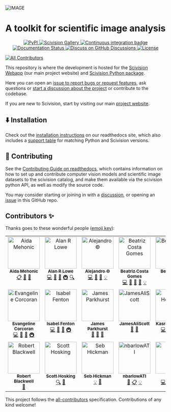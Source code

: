 ![IMAGE](https://i.imgur.com/kc7aE7z.png)

# A toolkit for scientific image analysis
 
<p align="center">
    <a href="https://pypi.org/project/scivision/">
        <img alt="PyPI" src="https://img.shields.io/pypi/v/scivision">
    </a>
    <a href="https://github.com/scivision-gallery">
        <img alt="Scivision Gallery" src="https://img.shields.io/badge/Scivision-Gallery-pink">
    </a>
    <a href="https://github.com/alan-turing-institute/scivision/actions/workflows/scivision.yml">
        <img alt="Continuous integration badge" src="https://github.com/alan-turing-institute/scivision/actions/workflows/scivision.yml/badge.svg">
    </a>
    <a href="https://scivision.readthedocs.io/en/latest/?badge=latest">
        <img alt="Documentation Status" src="https://readthedocs.org/projects/scivision/badge/?version=latest">
    </a>
    <a href="https://github.com/alan-turing-institute/scivision/discussions">
       <img alt="Discuss on GitHub Discussions" src="https://img.shields.io/badge/GitHub-Discussions-yellow?logo=GitHub">
    </a>
    <a href="https://github.com/alan-turing-institute/scivision/blob/main/LICENSE">
        <img alt="License" src="https://img.shields.io/badge/License-BSD_3--Clause-blue.svg">
    </a>
    <br/>
</p>


<!-- ALL-CONTRIBUTORS-BADGE:START - Do not remove or modify this section -->
[![All Contributors](https://img.shields.io/badge/all_contributors-21-orange.svg?style=flat-square)](#contributors-)
<!-- ALL-CONTRIBUTORS-BADGE:END -->

This repository is where the development is hosted for the [Scivision Webapp](https://alan-turing-institute.github.io/scivision/) (our main project website) and [Scivision Python package](https://pypi.org/project/scivision/).

Here you can open an [issue to report bugs or request features](https://github.com/alan-turing-institute/scivision/issues), ask questions or [start a discussion about the project](https://github.com/alan-turing-institute/scivision/discussions) or contribute to the codebase.

If you are new to Scivision, start by visiting our main [project website](https://alan-turing-institute.github.io/scivision/).

## ⬇️ Installation

Check out the [installation instructions](https://scivision.readthedocs.io/en/latest/user_guide.html#installation) on our readthedocs site, which also includes a [support table](https://scivision.readthedocs.io/en/latest/user_guide.html#support-table) for matching Python and Scivision versions.

## 🤔 Contributing

See the [Contributing Guide on readthedocs](https://scivision.readthedocs.io/en/latest/contributing.html), which contains information on how to set up and contribute computer vision models and scientific image datasets to the scivision catalog, and make them available via the scivision python API, as well as modify the source code.

You may consider starting or joining in with a [discussion](https://github.com/alan-turing-institute/scivision/discussions), or opening an [issue](https://github.com/alan-turing-institute/scivision/issues) in this GitHub repo.

## Contributors ✨

Thanks goes to these wonderful people ([emoji key](https://allcontributors.org/docs/en/emoji-key)):

<!-- ALL-CONTRIBUTORS-LIST:START - Do not remove or modify this section -->
<!-- prettier-ignore-start -->
<!-- markdownlint-disable -->
<table>
  <tbody>
    <tr>
      <td align="center" valign="top" width="14.28%"><a href="https://github.com/AidaMehonic"><img src="https://avatars.githubusercontent.com/u/45169136?v=4?s=100" width="100px;" alt="Aida Mehonic"/><br /><sub><b>Aida Mehonic</b></sub></a><br /><a href="#eventOrganizing-AidaMehonic" title="Event Organizing">📋</a> <a href="https://github.com/alan-turing-institute/scivision/commits?author=AidaMehonic" title="Documentation">📖</a> <a href="#ideas-AidaMehonic" title="Ideas, Planning, & Feedback">🤔</a></td>
      <td align="center" valign="top" width="14.28%"><a href="http://lowe.cs.ucl.ac.uk"><img src="https://avatars.githubusercontent.com/u/8217795?v=4?s=100" width="100px;" alt="Alan R Lowe"/><br /><sub><b>Alan R Lowe</b></sub></a><br /><a href="https://github.com/alan-turing-institute/scivision/commits?author=quantumjot" title="Code">💻</a> <a href="#ideas-quantumjot" title="Ideas, Planning, & Feedback">🤔</a> <a href="https://github.com/alan-turing-institute/scivision/commits?author=quantumjot" title="Documentation">📖</a> <a href="#infra-quantumjot" title="Infrastructure (Hosting, Build-Tools, etc)">🚇</a> <a href="#fundingFinding-quantumjot" title="Funding Finding">🔍</a></td>
      <td align="center" valign="top" width="14.28%"><a href="https://github.com/acocac"><img src="https://avatars.githubusercontent.com/u/13321552?v=4?s=100" width="100px;" alt="Alejandro ©"/><br /><sub><b>Alejandro ©</b></sub></a><br /><a href="https://github.com/alan-turing-institute/scivision/commits?author=acocac" title="Code">💻</a> <a href="#ideas-acocac" title="Ideas, Planning, & Feedback">🤔</a> <a href="#design-acocac" title="Design">🎨</a> <a href="#example-acocac" title="Examples">💡</a></td>
      <td align="center" valign="top" width="14.28%"><a href="https://github.com/mooniean"><img src="https://avatars.githubusercontent.com/u/6002774?v=4?s=100" width="100px;" alt="Beatriz Costa Gomes"/><br /><sub><b>Beatriz Costa Gomes</b></sub></a><br /><a href="https://github.com/alan-turing-institute/scivision/commits?author=mooniean" title="Code">💻</a> <a href="#ideas-mooniean" title="Ideas, Planning, & Feedback">🤔</a> <a href="https://github.com/alan-turing-institute/scivision/commits?author=mooniean" title="Documentation">📖</a> <a href="#design-mooniean" title="Design">🎨</a> <a href="#example-mooniean" title="Examples">💡</a></td>
      <td align="center" valign="top" width="14.28%"><a href="https://github.com/lupinthief"><img src="https://avatars.githubusercontent.com/u/3716248?v=4?s=100" width="100px;" alt="Ben Evans"/><br /><sub><b>Ben Evans</b></sub></a><br /><a href="#ideas-lupinthief" title="Ideas, Planning, & Feedback">🤔</a></td>
      <td align="center" valign="top" width="14.28%"><a href="http://edchalstrey.com/"><img src="https://avatars.githubusercontent.com/u/5486164?v=4?s=100" width="100px;" alt="Ed Chalstrey"/><br /><sub><b>Ed Chalstrey</b></sub></a><br /><a href="https://github.com/alan-turing-institute/scivision/commits?author=edwardchalstrey1" title="Code">💻</a> <a href="#ideas-edwardchalstrey1" title="Ideas, Planning, & Feedback">🤔</a> <a href="https://github.com/alan-turing-institute/scivision/commits?author=edwardchalstrey1" title="Documentation">📖</a> <a href="#infra-edwardchalstrey1" title="Infrastructure (Hosting, Build-Tools, etc)">🚇</a></td>
      <td align="center" valign="top" width="14.28%"><a href="https://erioldoesdesign.github.io/"><img src="https://avatars.githubusercontent.com/u/11681324?v=4?s=100" width="100px;" alt="Eriol Fox"/><br /><sub><b>Eriol Fox</b></sub></a><br /><a href="#ideas-Erioldoesdesign" title="Ideas, Planning, & Feedback">🤔</a> <a href="#design-Erioldoesdesign" title="Design">🎨</a></td>
    </tr>
    <tr>
      <td align="center" valign="top" width="14.28%"><a href="https://github.com/evangeline-corcoran"><img src="https://avatars.githubusercontent.com/u/82043547?v=4?s=100" width="100px;" alt="Evangeline Corcoran"/><br /><sub><b>Evangeline Corcoran</b></sub></a><br /><a href="https://github.com/alan-turing-institute/scivision/commits?author=evangeline-corcoran" title="Code">💻</a> <a href="#ideas-evangeline-corcoran" title="Ideas, Planning, & Feedback">🤔</a> <a href="https://github.com/alan-turing-institute/scivision/commits?author=evangeline-corcoran" title="Documentation">📖</a> <a href="#infra-evangeline-corcoran" title="Infrastructure (Hosting, Build-Tools, etc)">🚇</a></td>
      <td align="center" valign="top" width="14.28%"><a href="https://github.com/IFenton"><img src="https://avatars.githubusercontent.com/u/5773962?v=4?s=100" width="100px;" alt="Isabel Fenton"/><br /><sub><b>Isabel Fenton</b></sub></a><br /><a href="https://github.com/alan-turing-institute/scivision/commits?author=IFenton" title="Code">💻</a> <a href="#ideas-IFenton" title="Ideas, Planning, & Feedback">🤔</a> <a href="https://github.com/alan-turing-institute/scivision/commits?author=IFenton" title="Documentation">📖</a> <a href="#infra-IFenton" title="Infrastructure (Hosting, Build-Tools, etc)">🚇</a></td>
      <td align="center" valign="top" width="14.28%"><a href="https://github.com/jmp1985"><img src="https://avatars.githubusercontent.com/u/2241889?v=4?s=100" width="100px;" alt="James Parkhurst"/><br /><sub><b>James Parkhurst</b></sub></a><br /><a href="#ideas-jmp1985" title="Ideas, Planning, & Feedback">🤔</a> <a href="#data-jmp1985" title="Data">🔣</a> <a href="#plugin-jmp1985" title="Plugin/utility libraries">🔌</a></td>
      <td align="center" valign="top" width="14.28%"><a href="https://github.com/JamesAliScott"><img src="https://avatars.githubusercontent.com/u/49982034?v=4?s=100" width="100px;" alt="JamesAliScott"/><br /><sub><b>JamesAliScott</b></sub></a><br /><a href="#ideas-JamesAliScott" title="Ideas, Planning, & Feedback">🤔</a> <a href="#data-JamesAliScott" title="Data">🔣</a></td>
      <td align="center" valign="top" width="14.28%"><a href="https://github.com/kasra-hosseini"><img src="https://avatars.githubusercontent.com/u/1899856?v=4?s=100" width="100px;" alt="Kasra Hosseini"/><br /><sub><b>Kasra Hosseini</b></sub></a><br /><a href="https://github.com/alan-turing-institute/scivision/commits?author=kasra-hosseini" title="Code">💻</a> <a href="#ideas-kasra-hosseini" title="Ideas, Planning, & Feedback">🤔</a> <a href="https://github.com/alan-turing-institute/scivision/commits?author=kasra-hosseini" title="Documentation">📖</a> <a href="#infra-kasra-hosseini" title="Infrastructure (Hosting, Build-Tools, etc)">🚇</a></td>
      <td align="center" valign="top" width="14.28%"><a href="https://github.com/MartinSJRogers"><img src="https://avatars.githubusercontent.com/u/43956226?v=4?s=100" width="100px;" alt="Martin Rogers"/><br /><sub><b>Martin Rogers</b></sub></a><br /><a href="#data-martinsjrogers" title="Data">🔣</a> <a href="#example-martinsjrogers" title="Examples">💡</a> <a href="https://github.com/alan-turing-institute/scivision/commits?author=martinsjrogers" title="Code">💻</a> <a href="#ideas-martinsjrogers" title="Ideas, Planning, & Feedback">🤔</a></td>
      <td align="center" valign="top" width="14.28%"><a href="https://miquelmassot.github.io/"><img src="https://avatars.githubusercontent.com/u/1611148?v=4?s=100" width="100px;" alt="Miquel Massot"/><br /><sub><b>Miquel Massot</b></sub></a><br /><a href="https://github.com/alan-turing-institute/scivision/commits?author=miquelmassot" title="Code">💻</a> <a href="#ideas-miquelmassot" title="Ideas, Planning, & Feedback">🤔</a> <a href="https://github.com/alan-turing-institute/scivision/commits?author=miquelmassot" title="Documentation">📖</a> <a href="#plugin-miquelmassot" title="Plugin/utility libraries">🔌</a></td>
    </tr>
    <tr>
      <td align="center" valign="top" width="14.28%"><a href="http://www.robblackwell.com"><img src="https://avatars.githubusercontent.com/u/41913?v=4?s=100" width="100px;" alt="Robert Blackwell"/><br /><sub><b>Robert Blackwell</b></sub></a><br /><a href="#ideas-RobBlackwell" title="Ideas, Planning, & Feedback">🤔</a></td>
      <td align="center" valign="top" width="14.28%"><a href="https://scotthosking.com"><img src="https://avatars.githubusercontent.com/u/10783052?v=4?s=100" width="100px;" alt="Scott Hosking"/><br /><sub><b>Scott Hosking</b></sub></a><br /><a href="#fundingFinding-scotthosking" title="Funding Finding">🔍</a> <a href="#ideas-scotthosking" title="Ideas, Planning, & Feedback">🤔</a></td>
      <td align="center" valign="top" width="14.28%"><a href="http://shmh40.github.io"><img src="https://avatars.githubusercontent.com/u/56727418?v=4?s=100" width="100px;" alt="Seb Hickman"/><br /><sub><b>Seb Hickman</b></sub></a><br /><a href="#example-shmh40" title="Examples">💡</a> <a href="#talk-shmh40" title="Talks">📢</a></td>
      <td align="center" valign="top" width="14.28%"><a href="https://github.com/nbarlowATI"><img src="https://avatars.githubusercontent.com/u/33832774?v=4?s=100" width="100px;" alt="nbarlowATI"/><br /><sub><b>nbarlowATI</b></sub></a><br /><a href="#ideas-nbarlowATI" title="Ideas, Planning, & Feedback">🤔</a> <a href="#eventOrganizing-nbarlowATI" title="Event Organizing">📋</a> <a href="#example-nbarlowATI" title="Examples">💡</a></td>
      <td align="center" valign="top" width="14.28%"><a href="https://github.com/ots22"><img src="https://avatars.githubusercontent.com/u/5434836?v=4?s=100" width="100px;" alt="ots22"/><br /><sub><b>ots22</b></sub></a><br /><a href="https://github.com/alan-turing-institute/scivision/commits?author=ots22" title="Code">💻</a> <a href="#ideas-ots22" title="Ideas, Planning, & Feedback">🤔</a> <a href="https://github.com/alan-turing-institute/scivision/commits?author=ots22" title="Documentation">📖</a> <a href="#infra-ots22" title="Infrastructure (Hosting, Build-Tools, etc)">🚇</a></td>
      <td align="center" valign="top" width="14.28%"><a href="https://github.com/pwochner"><img src="https://avatars.githubusercontent.com/u/78024695?v=4?s=100" width="100px;" alt="pwochner"/><br /><sub><b>pwochner</b></sub></a><br /><a href="#ideas-pwochner" title="Ideas, Planning, & Feedback">🤔</a> <a href="#eventOrganizing-pwochner" title="Event Organizing">📋</a> <a href="#example-pwochner" title="Examples">💡</a></td>
      <td align="center" valign="top" width="14.28%"><a href="https://github.com/vimode"><img src="https://avatars.githubusercontent.com/u/39148877?v=4?s=100" width="100px;" alt="vimode"/><br /><sub><b>vimode</b></sub></a><br /><a href="#ideas-vimode" title="Ideas, Planning, & Feedback">🤔</a> <a href="#design-vimode" title="Design">🎨</a> <a href="https://github.com/alan-turing-institute/scivision/commits?author=vimode" title="Code">💻</a> <a href="#a11y-vimode" title="Accessibility">️️️️♿️</a></td>
    </tr>
  </tbody>
</table>

<!-- markdownlint-restore -->
<!-- prettier-ignore-end -->

<!-- ALL-CONTRIBUTORS-LIST:END -->

This project follows the [all-contributors](https://github.com/all-contributors/all-contributors) specification. Contributions of any kind welcome!

